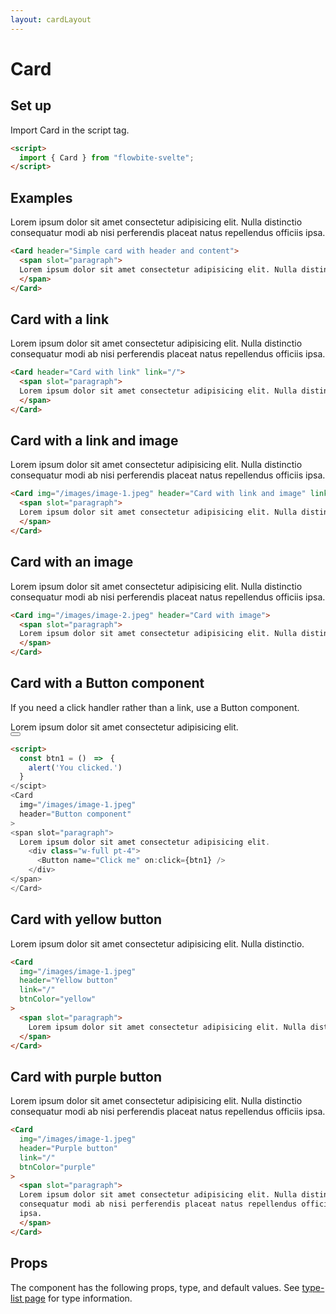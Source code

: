 ```yaml
---
layout: cardLayout
---
```


<script>
  import { Card, Button, Table, TableDefaultRow }from '$lib/index';
  import componentProps from '../props/Card.json'
  // Props table
  export let items = componentProps.props
	let propHeader = ['Name', 'Type', 'Default']
	// console.log(items)
	let divClass='w-full relative overflow-x-auto shadow-md sm:rounded-lg'

  const btn1 = ()　=>　{
    alert('You clicked.')
  }
</script>

<h1 class="text-3xl w-full dark:text-white pt-16">Card</h1>

<h2 class="text-2xl w-full dark:text-white py-8">Set up</h2>

<p>Import Card in the script tag.</p>

```html
<script>
  import { Card } from "flowbite-svelte";
</script>
```

<h2 class="text-2xl w-full dark:text-white py-8">Examples</h2>


<div class="container flex flex-wrap justify-center rounded-xl mx-auto bg-gradient-to-r bg-white dark:bg-gray-900 border border-gray-200 dark:border-gray-700 p-2 sm:p-6">
  <Card header="Simple card with header and content">
    <span slot="paragraph">
    Lorem ipsum dolor sit amet consectetur adipisicing elit. Nulla distinctio
    consequatur modi ab nisi perferendis placeat natus repellendus officiis
    ipsa.
    </span>
  </Card>
</div>

```html
<Card header="Simple card with header and content">
  <span slot="paragraph">
  Lorem ipsum dolor sit amet consectetur adipisicing elit. Nulla distinctio.
  </span>
</Card>
```


<h2 class="text-2xl w-full dark:text-white py-8">Card with a link</h2>

<div class="container flex flex-wrap justify-center rounded-xl mx-auto bg-gradient-to-r bg-white dark:bg-gray-900 border border-gray-200 dark:border-gray-700 p-2 sm:p-6">
  <Card header="Card with link" link="/">
  <span slot="paragraph">
    Lorem ipsum dolor sit amet consectetur adipisicing elit. Nulla distinctio
    consequatur modi ab nisi perferendis placeat natus repellendus officiis
    ipsa.
    </span>
  </Card>
</div>

```html
<Card header="Card with link" link="/">
  <span slot="paragraph">
  Lorem ipsum dolor sit amet consectetur adipisicing elit. Nulla distinctio.
  </span>
</Card>
```

<h2 class="text-2xl w-full dark:text-white py-8">Card with a link and image</h2>

<div class="container flex flex-wrap justify-center rounded-xl mx-auto bg-gradient-to-r bg-white dark:bg-gray-900 border border-gray-200 dark:border-gray-700 p-2 sm:p-6">
  <Card img="/images/image-1.jpeg" header="Card with link and image" link="/">
  <span slot="paragraph">
    Lorem ipsum dolor sit amet consectetur adipisicing elit. Nulla distinctio
    consequatur modi ab nisi perferendis placeat natus repellendus officiis
    ipsa.
    </span>
  </Card>
</div>

```html
<Card img="/images/image-1.jpeg" header="Card with link and image" link="/">
  <span slot="paragraph">
  Lorem ipsum dolor sit amet consectetur adipisicing elit. Nulla distinctio.
  </span>
</Card>
```

<h2 class="text-2xl w-full dark:text-white py-8">Card with an image</h2>

<div class="container flex flex-wrap justify-center rounded-xl mx-auto bg-gradient-to-r bg-white dark:bg-gray-900 border border-gray-200 dark:border-gray-700 p-2 sm:p-6">
  <Card img="/images/image-2.jpeg" header="Card with image">
  <span slot="paragraph">
  Lorem ipsum dolor sit amet consectetur adipisicing elit. Nulla distinctio
    consequatur modi ab nisi perferendis placeat natus repellendus officiis
    ipsa.
    </span>
  </Card>
</div>

```html
<Card img="/images/image-2.jpeg" header="Card with image">
  <span slot="paragraph">
  Lorem ipsum dolor sit amet consectetur adipisicing elit. Nulla distinctio.
  </span>
</Card>
```

<h2 class="text-2xl w-full dark:text-white py-8">Card with a Button component</h2>

<p>If you need a click handler rather than a link, use a Button component.</p>

<div class="container flex flex-wrap justify-center rounded-xl mx-auto bg-gradient-to-r bg-white dark:bg-gray-900 border border-gray-200 dark:border-gray-700 p-2 sm:p-6">
  <Card
    img="/images/image-1.jpeg"
    header="Button component"
  >
    <span slot="paragraph">
    Lorem ipsum dolor sit amet consectetur adipisicing elit.
    <div class="w-full pt-4">
      <Button name="Click me" on:click={btn1} />
    </div>
    </span>
  </Card>
</div>

```html
<script>
  const btn1 = ()　=>　{
    alert('You clicked.')
  }
</scipt>
<Card
  img="/images/image-1.jpeg"
  header="Button component"
>
<span slot="paragraph">
  Lorem ipsum dolor sit amet consectetur adipisicing elit.
    <div class="w-full pt-4">
      <Button name="Click me" on:click={btn1} />
    </div>
</span>
</Card>
```

<h2 class="text-2xl w-full dark:text-white py-8">Card with yellow button</h2>

<div class="container flex flex-wrap justify-center rounded-xl mx-auto bg-gradient-to-r bg-white dark:bg-gray-900 border border-gray-200 dark:border-gray-700 p-2 sm:p-6">
  <Card
    img="/images/image-1.jpeg"
    header="Yellow button"
    link="/"
    btnColor="yellow"
  >
    <span slot="paragraph">
    Lorem ipsum dolor sit amet consectetur adipisicing elit. Nulla distinctio.
    </span>
  </Card>
</div>

```html
<Card
  img="/images/image-1.jpeg"
  header="Yellow button"
  link="/"
  btnColor="yellow"
>
  <span slot="paragraph">
    Lorem ipsum dolor sit amet consectetur adipisicing elit. Nulla distinctio.
  </span>
</Card>
```

<h2 class="text-2xl w-full dark:text-white py-8">Card with purple button</h2>

<div class="container flex flex-wrap justify-center rounded-xl mx-auto bg-gradient-to-r bg-white dark:bg-gray-900 border border-gray-200 dark:border-gray-700 p-2 sm:p-6">
  <Card
    img="/images/image-1.jpeg"
    header="Purple button"
    link="/"
    btnColor="purple"
  >
  <span slot="paragraph">
    Lorem ipsum dolor sit amet consectetur adipisicing elit. Nulla distinctio
    consequatur modi ab nisi perferendis placeat natus repellendus officiis
    ipsa.
  </span>
  </Card>
</div>

```html
<Card
  img="/images/image-1.jpeg"
  header="Purple button"
  link="/"
  btnColor="purple"
>
  <span slot="paragraph">
  Lorem ipsum dolor sit amet consectetur adipisicing elit. Nulla distinctio
  consequatur modi ab nisi perferendis placeat natus repellendus officiis
  ipsa.
  </span>
</Card>
```

<h2 class="text-2xl w-full dark:text-white py-8">Props</h2>

<p>The component has the following props, type, and default values. See <a href="/type-list" class="text-blue-600 hover:underline dark:text-blue-500">type-list page</a> for type information.</p>

<Table header={propHeader} {divClass} >
  <TableDefaultRow {items} rowState='hover' />
</Table>